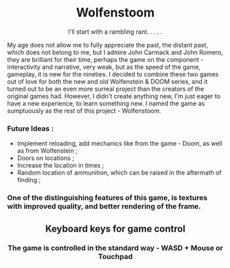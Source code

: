 <h1 align="center">Wolfenstoom</h1>
<p align="center">  I'll start with a rambling rant. . . . . </p>

My age does not allow me to fully appreciate the past, the distant past, which does not belong to me,
but I admire John Carmack and John Romero, they are brilliant for their time, 
perhaps the game on the component - interactivity and narrative, very weak, but as the speed of the game, gameplay, it is new for the nineties. 
I decided to combine these two games out of love for both the new and old Wolfenstein & DOOM series, and it turned out to be an even more surreal project than the creators of the original games had. However, I didn't create anything new, I'm just eager to have a new experience, to learn something new. 
I named the game as sumptuously as the rest of this project - Wolfenstoom. 

### Future Ideas :   
- Implement reloading, add mechanics like from the game - Doom, as well as from Wolfenstein ; 
- Doors on locations ;  
- Increase the location in times ;  
- Random location of ammunition, which can be raised in the aftermath of finding ; 

### One of the distinguishing features of this game, is textures with improved quality, and better rendering of the frame. ####





<h2 align="center">Keyboard keys for game control</h2>
<h3 align="center">The game is controlled in the standard way - WASD + Mouse or Touchpad</h3>
